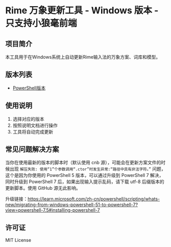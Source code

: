 # Rime 万象更新工具 - Windows 版本 - 只支持小狼毫前端

## 项目简介

本工具用于在Windows系统上自动更新Rime输入法的万象方案、词库和模型。

## 版本列表

- [PowerShell版本](./PowerShell/README.md)

## 使用说明

1. 选择对应的版本
2. 按照说明文档进行操作
3. 工具将自动完成更新

## 常见问题解决方案

当你在使用最新的版本的脚本时（默认使用 cnb 源），可能会在更新方案文件的时候出现 `解压失败: 使用“1”个参数调用“.ctor”时发生异常:“路径中具有非法字符。”` 问题，这个是因为你使用的 PowerShell 5 版本，可以通过升级到 PowerShell 7 解决，同时升级到 PowerShell 7 后，如果出现输入提示乱码，请下载 utf-8 后缀版本的更新脚本。使用 GitHub 源无此影响。

升级链接：https://learn.microsoft.com/zh-cn/powershell/scripting/whats-new/migrating-from-windows-powershell-51-to-powershell-7?view=powershell-7.5#installing-powershell-7

## 许可证

MIT License
